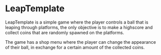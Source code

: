 # LeapTemplate

LeapTemplate is a simple game where the player controls a ball that is leaping through platforms, the only objective is to make a highscore and collect coins 
that are randomly spawned on the platforms.

The game has a shop menu where the player can change the appearance of their ball, in exchange for a certain amount of the collected coins.
